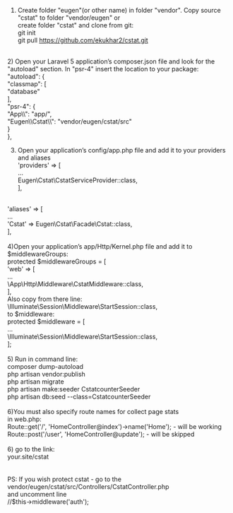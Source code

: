 1) Create folder "eugen"(or other name) in folder "vendor". Copy source "cstat" to folder "vendor/eugen" or<br>
create folder "cstat" and clone from git:<br>
git init<br>
git pull https://github.com/ekukhar2/cstat.git<br>
<br>
2) Open your Laravel 5 application’s composer.json file and look for the "autoload" section. In "psr-4" insert the location to your package:<br>
"autoload": {<br>
"classmap": [<br>
"database"<br>
],<br>
"psr-4": {<br>
"App\\": "app/",<br>
"Eugen\\Cstat\\": "vendor/eugen/cstat/src"<br>
}<br>
},<br>



3) Open your application’s config/app.php file and add it to your providers and aliases<br>
'providers' => [<br>
...<br>
Eugen\Cstat\CstatServiceProvider::class,<br>
],<br>
<br>
'aliases' => [<br>
...<br>
'Cstat' => Eugen\Cstat\Facade\Cstat::class,<br>
],<br>
<br>
4)Open your application’s app/Http/Kernel.php file and add it to $middlewareGroups:<br>
protected $middlewareGroups = [<br>
'web' => [<br>
...<br>
\App\Http\Middleware\CstatMiddleware::class,<br>
],<br>
Also copy from there line:<br>
\Illuminate\Session\Middleware\StartSession::class,<br>
to $middleware:<br>
protected $middleware = [<br>
...<br>
\Illuminate\Session\Middleware\StartSession::class,<br>
];<br>
<br>
5) Run in command line:<br>
composer dump-autoload<br>
php artisan vendor:publish<br>
php artisan migrate<br>
php artisan make:seeder CstatcounterSeeder<br>
php artisan db:seed --class=CstatcounterSeeder<br>
<br>
6)You must also specify route names for collect page stats<br>
in web.php:<br>
Route::get('/', 'HomeController@index')->name('Home'); - will be working<br>
Route::post('/user', 'HomeController@update'); - will be skipped<br>
<br>
6) go to the link:<br>
your.site/cstat<br>
<br>
<br>
PS: If you wish protect cstat - go to the<br>
vendor/eugen/cstat/src/Controllers/CstatController.php<br>
and uncomment line<br>
//$this->middleware('auth');<br>
<br>

